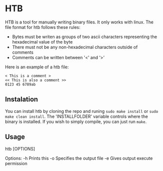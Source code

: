 # HTB

HTB is a tool for manually writing binary files. It only works with linux. The file format for htb follows these rules:
 - Bytes must be writen as groups of two ascii characters representing the hexadecimal value of the byte
 - There must not be any non-hexadecimal characters outside of comments
 - Comments can be written between '<' and '>'

Here is an example of a htb file:

```
< This is a comment >
<< This is also a comment >>
0123 45 6789ab
```

## Instalation

You can install htb by cloning the repo and runing `sudo make install` or `sudo make clean install`. The 'INSTALLFOLDER' variable controls where the binary is installed. If you wish to simply compile, you can just run `make`.

## Usage

htb [OPTIONS] <SOURCE>

Options:
 -h         Prints this
 -o <PATH>  Specifies the output file
 -e         Gives output execute permission

